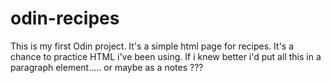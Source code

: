 # odin-recipes

This is my first Odin project. It's a simple html page for recipes. It's a chance to practice HTML i've been using. If i knew better i'd put all this in a paragraph element..... or maybe as a notes ???
